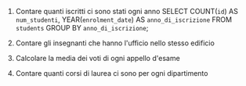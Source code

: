 1. Contare quanti iscritti ci sono stati ogni anno
SELECT COUNT(`id`) AS `num_studenti`, YEAR(`enrolment_date`) AS `anno_di_iscrizione`
FROM `students`
GROUP BY `anno_di_iscrizione`;

2. Contare gli insegnanti che hanno l'ufficio nello stesso edificio

3. Calcolare la media dei voti di ogni appello d'esame

4. Contare quanti corsi di laurea ci sono per ogni dipartimento
